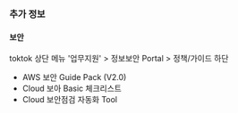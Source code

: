 ### 추가 정보

#### 보안

toktok 상단 메뉴 '업무지원' > 정보보안 Portal > 정책/가이드 하단
+ AWS 보안 Guide Pack (V2.0)
+ Cloud 보아 Basic 체크리스트
+ Cloud 보안점검 자동화 Tool

